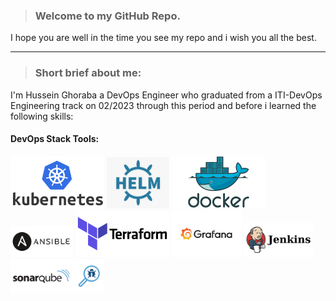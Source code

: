 > ### Welcome to my GitHub Repo.

I hope you are well in the time you see my repo and i wish you all the best.
______________________________________________________

> ### Short brief about me:

I'm Hussein Ghoraba a DevOps Engineer who graduated from a ITI-DevOps Engineering track on 02/2023 through this period and before i learned the following skills:

#### DevOps Stack Tools:

<img src="icons/Kubernetes.png" width=150>  <img src="icons/helm.png" width=100>    <img src="icons/docker.png" width=150>  <img src="icons/ansible.png" width=100>  <img src="icons/terraform.png" width=150>   <img src="icons/grafana.png" width=112>     <img src="icons/jenkins.png" width=110>     <img src="icons/sonarqube.png" width=150> 
